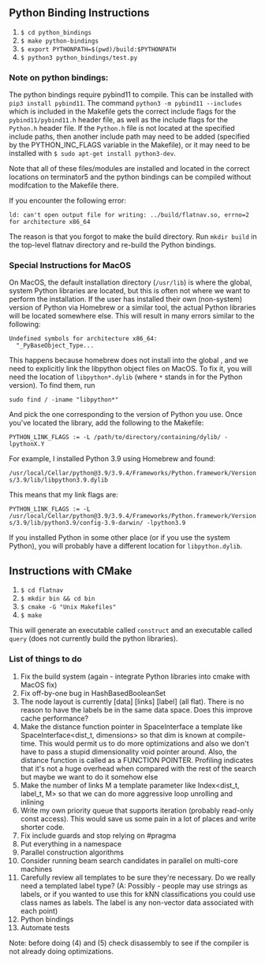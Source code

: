 ## Python Binding Instructions
1. `$ cd python_bindings`
2. `$ make python-bindings`
3. `$ export PYTHONPATH=$(pwd)/build:$PYTHONPATH`
4. `$ python3 python_bindings/test.py`

### Note on python bindings: 
The python bindings require pybind11 to compile. This can be installed with `pip3 install pybind11`. The command `python3 -m pybind11 --includes` which is included in the Makefile gets the correct include flags for the `pybind11/pybind11.h` header file, as well as the include flags for the `Python.h` header file. If the `Python.h` file is not located at the specified include paths, then another include path may need to be added (specified by the PYTHON_INC_FLAGS variable in the Makefile), or it may need to be installed with `$ sudo apt-get install python3-dev`. 

Note that all of these files/modules are installed and located in the correct locations on terminator5 and the python bindings can be compiled without modifcation to the Makefile there. 

If you encounter the following error:

`ld: can't open output file for writing: ../build/flatnav.so, errno=2 for architecture x86_64`

The reason is that you forgot to make the build directory. Run `mkdir build` in the top-level flatnav directory and re-build the Python bindings.

### Special Instructions for MacOS

On MacOS, the default installation directory (`/usr/lib`) is where the global, system Python libraries are located, but this is often not where we want to perform the installation. If the user has installed their own (non-system) version of Python via Homebrew or a similar tool, the actual Python libraries will be located somewhere else. This will result in many errors similar to the following:

```
Undefined symbols for architecture x86_64:
  "_PyBaseObject_Type...
```

This happens because homebrew does not install into the global , and we need to explicitly link the libpython object files on MacOS. To fix it, you will need the location of `libpython*.dylib` (where `*` stands in for the Python version). To find them, run 

`sudo find / -iname "libpython*"`

And pick the one corresponding to the version of Python you use. Once you've located the library, add the following to the Makefile:

`PYTHON_LINK_FLAGS := -L /path/to/directory/containing/dylib/ -lpythonX.Y`

For example, I installed Python 3.9 using Homebrew and found:

`/usr/local/Cellar/python@3.9/3.9.4/Frameworks/Python.framework/Versions/3.9/lib/libpython3.9.dylib`

This means that my link flags are:

`PYTHON_LINK_FLAGS := -L /usr/local/Cellar/python@3.9/3.9.4/Frameworks/Python.framework/Versions/3.9/lib/python3.9/config-3.9-darwin/ -lpython3.9`

If you installed Python in some other place (or if you use the system Python), you will probably have a different location for `libpython.dylib`.

## Instructions with CMake 

1. `$ cd flatnav`
2. `$ mkdir bin && cd bin`
3. `$ cmake -G "Unix Makefiles"`
4. `$ make` 

This will generate an executable called `construct` and an executable called `query` (does not currently build the python libraries).

### List of things to do

1. Fix the build system (again - integrate Python libraries into cmake with MacOS fix)
2. Fix off-by-one bug in HashBasedBooleanSet
3. The node layout is currently [data] [links] [label] (all flat). There is no reason to have the labels be in the same data space. Does this improve cache performance?
4. Make the distance function pointer in SpaceInterface a template like SpaceInterface<dist_t, dimensions> so that dim is known at compile-time.
This would permit us to do more optimizations and also we don't have to pass a stupid dimensionality void pointer around. Also, the distance function is called as a FUNCTION POINTER. Profiling indicates that it's not a huge overhead when compared with the rest of the search but maybe we want to do it somehow else
5. Make the number of links M a template parameter like Index<dist_t, label_t, M> so that we can do more aggressive loop unrolling and inlining
6. Write my own priority queue that supports iteration (probably read-only const access). This would save us some pain in a lot of places and write shorter code.
7. Fix include guards and stop relying on #pragma
8. Put everything in a namespace
9. Parallel construction algorithms
10. Consider running beam search candidates in parallel on multi-core machines
11. Carefully review all templates to be sure they're necessary. Do we really need a templated label type? (A: Possibly - people may use strings as labels, or if you wanted to use this for kNN classifications you could use class names as labels. The label is any non-vector data associated with each point)
12. Python bindings
13. Automate tests


Note: before doing (4) and (5) check disassembly to see if the compiler is not already doing optimizations.





